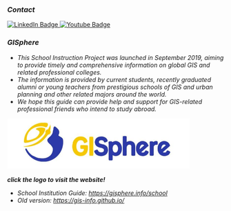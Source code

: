 ### *Contact*
<a href="https://www.linkedin.com/in/pengyu-chen-a07973181/">
  <img src="https://img.shields.io/badge/LinkedIn-blue?style=for-the-badge&logo=linkedin&logoColor=yellow" alt="LinkedIn Badge"/>
</a>
<a href="andyphilharmonic@gmail.com">
  <img src="https://img.shields.io/badge/Gmail-yellow?style=for-the-badge&logo=gmail&logoColor=blue" alt="Youtube Badge"/>
</a>

### *GISphere*

- *This School Instruction Project was launched in September 2019, aiming to provide timely and comprehensive information on global GIS and related professional colleges.*
- *The information is provided by current students, recently graduated alumni or young teachers from prestigious schools of GIS and urban planning and other related majors around the world.*
- *We hope this guide can provide help and support for GIS-related professional friends who intend to study abroad.*

<a href="https://gisphere.info/">
  <div align="left">
  <img src=gisinfo.png alt="drawing" width="423">
</a><br>

***click the logo to visit the website!***

- *School Institution Guide: https://gisphere.info/school*
- *Old version: https://gis-info.github.io/*
